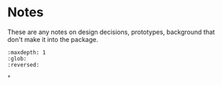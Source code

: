 # Notes

These are any notes on design decisions, prototypes, background that don't make it into the package.

```{toctree}
:maxdepth: 1
:glob:
:reversed:

*
```

